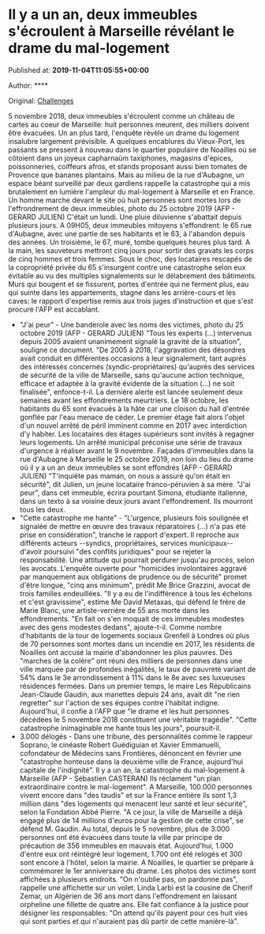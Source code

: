 
# Il y a un an, deux immeubles s'écroulent à Marseille révélant le drame du mal-logement

Published at: **2019-11-04T11:05:55+00:00**

Author: ****

Original: [Challenges](https://www.challenges.fr/societe/il-y-a-un-an-deux-immeubles-s-ecroulent-a-marseille-revelant-le-drame-du-mal-logement_683057)

5 novembre 2018, deux immeubles s'écroulent comme un château de cartes au coeur de Marseille: huit personnes meurent, des milliers doivent être évacuées. Un an plus tard, l'enquête révèle un drame du logement insalubre largement prévisible.
A quelques encablures du Vieux-Port, les passants se pressent à nouveau dans le quartier populaire de Noailles où se côtoient dans un joyeux capharnaüm taxiphones, magasins d'épices, poissonneries, coiffeurs afros, et stands proposant aussi bien tomates de Provence que bananes plantains.
Mais au milieu de la rue d'Aubagne, un espace béant surveillé par deux gardiens rappelle la catastrophe qui a mis brutalement en lumière l'ampleur du mal-logement à Marseille et en France.
Un homme marche devant le site où huit personnes sont mortes lors de l'effrondrement de deux immeubles, photo du 25 octobre 2019 (AFP - GERARD JULIEN)
C'était un lundi. Une pluie diluvienne s'abattait depuis plusieurs jours. A 09H05, deux immeubles mitoyens s'effondrent: le 65 rue d'Aubagne, avec une partie de ses habitants et le 63, à l'abandon depuis des années. Un troisième, le 67, muré, tombe quelques heures plus tard.
A la main, les sauveteurs mettront cinq jours pour sortir des gravats les corps de cinq hommes et trois femmes.
Sous le choc, des locataires rescapés de la copropriété privée du 65 s'insurgent contre une catastrophe selon eux évitable au vu des multiples signalements sur le délabrement des bâtiments.
Murs qui bougent et se fissurent, portes d'entrée qui ne ferment plus, eau qui suinte dans les appartements, stagne dans les arrière-cours et les caves: le rapport d'expertise remis aux trois juges d'instruction et que s'est procuré l'AFP est accablant.
- "J'ai peur" -
Une banderole avec les noms des victimes, photo du 25 octobre 2019 (AFP - GERARD JULIEN)
"Tous les experts (...) intervenus depuis 2005 avaient unanimement signalé la gravité de la situation", souligne ce document.
"De 2005 à 2018, l'aggravation des désordres avait conduit en différentes occasions à leur signalement, tant auprès des intéressés concernés (syndic-propriétaires) qu'auprès des services de sécurité de la ville de Marseille, sans qu'aucune action technique, efficace et adaptée à la gravité évidente de la situation (...) ne soit finalisée", enfonce-t-il.
La dernière alerte est lancée seulement deux semaines avant les effondrements meurtriers.
Le 18 octobre, les habitants du 65 sont évacués à la hâte car une cloison du hall d'entrée gonflée par l'eau menace de céder. Le premier étage fait alors l'objet d'un nouvel arrêté de péril imminent comme en 2017 avec interdiction d'y habiter.
Les locataires des étages supérieurs sont invités à regagner leurs logements. Un arrêté municipal préconise une série de travaux d'urgence à réaliser avant le 9 novembre.
Façades d'immeubles dans la rue d'Aubagne à Marseille le 25 octobre 2019, non loin du lieu du drame où il y a un an deux immeubles se sont effondrés (AFP - GERARD JULIEN)
"T'inquiète pas maman, on nous a assuré qu'on était en sécurité", dit Julien, un jeune locataire franco-péruvien à sa mère. "J'ai peur", dans cet immeuble, écrira pourtant Simona, étudiante italienne, dans un texto à sa voisine deux jours avant l'effondrement.
Ils mourront tous les deux.
- "Cette catastrophe me hante" -
"L'urgence, plusieurs fois soulignée et signalée de mettre en œuvre des travaux réparatoires (...) n'a pas été prise en considération", tranche le rapport d'expert.
Il reproche aux différents acteurs --syndics, propriétaires, services municipaux-- d'avoir poursuivi "des conflits juridiques" pour se rejeter la responsabilité.
Une attitude qui pourrait perdurer jusqu'au procès, selon les avocats.
L'enquête ouverte pour "homicides involontaires aggravé par manquement aux obligations de prudence ou de sécurité" promet d'être longue, "cinq ans minimum", prédit Me Brice Grazzini, avocat de trois familles endeuillées.
"Il y a eu de l'indifférence à tous les échelons et c'est gravissime", estime Me David Metaxas, qui défend le frère de Marie Blanc, une artiste-verrière de 55 ans morte dans les effondrements. "En fait on s'en moquait de ces immeubles modestes avec des gens modestes dedans", ajoute-t-il.
Comme nombre d'habitants de la tour de logements sociaux Grenfell à Londres où plus de 70 personnes sont mortes dans un incendie en 2017, les résidents de Noailles ont accusé la mairie d'abandonner les plus pauvres.
Des "marches de la colère" ont réuni des milliers de personnes dans une ville marquée par de profondes inégalités, le taux de pauvreté variant de 54% dans le 3e arrondissement à 11% dans le 8e avec ses luxueuses résidences fermées.
Dans un premier temps, le maire Les Républicains Jean-Claude Gaudin, aux manettes depuis 24 ans, avait dit "ne rien regretter" sur l'action de ses équipes contre l'habitat indigne. Aujourd'hui, il confie à l'AFP que "le drame et les huit personnes décédées le 5 novembre 2018 constituent une véritable tragédie".
"Cette catastrophe inimaginable me hante tous les jours", poursuit-il.
- 3.000 délogés -
Dans une tribune, des personnalités comme le rappeur Soprano, le cinéaste Robert Guédiguian et Xavier Emmanuelli, cofondateur de Médecins sans Frontières, dénoncent en février une "catastrophe honteuse dans la deuxième ville de France, aujourd'hui capitale de l'indignité".
Il y a un an, la catastrophe du mal-logement à Marseille (AFP - Sébastien CASTERAN)
Ils réclament "un plan extraordinaire contre le mal-logement". A Marseille, 100.000 personnes vivent encore dans "des taudis" et sur la France entière ils sont 1,3 million dans "des logements qui menacent leur santé et leur sécurité", selon la Fondation Abbé Pierre.
"A ce jour, la ville de Marseille a déjà engagé plus de 14 millions d'euros pour la gestion de cette crise", se défend M. Gaudin.
Au total, depuis le 5 novembre, plus de 3.000 personnes ont été évacuées dans toute la ville par principe de précaution de 356 immeubles en mauvais état. Aujourd'hui, 1.000 d'entre eux ont réintégré leur logement, 1.700 ont été relogés et 300 sont encore à l'hôtel, selon la mairie.
A Noailles, le quartier se prépare à commémorer le 1er anniversaire du drame. Les photos des victimes sont affichées à plusieurs endroits. "On n'oublie pas, on pardonne pas", rappelle une affichette sur un volet.
Linda Larbi est la cousine de Cherif Zemar, un Algérien de 36 ans mort dans l'effondrement en laissant orpheline une fillette de quatre ans. Elle fait confiance à la justice pour désigner les responsables: "On attend qu'ils payent pour ces huit vies qui sont parties et qui n'auraient pas dû partir de cette manière-là".
